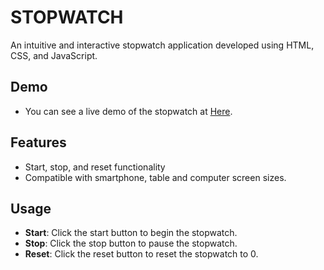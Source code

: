 # STOPWATCH

An intuitive and interactive stopwatch application developed using HTML, CSS, and JavaScript.

## Demo
- You can see a live demo of the stopwatch at <a href="https://tusharmalankiya.github.io/stop-watch/" target="_blank">Here</a>.

## Features
- Start, stop, and reset functionality
- Compatible with smartphone, table and computer screen sizes.

## Usage
- **Start**: Click the start button to begin the stopwatch.
- **Stop**: Click the stop button to pause the stopwatch.
- **Reset**: Click the reset button to reset the stopwatch to 0.

